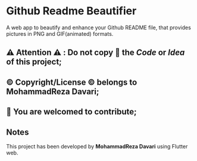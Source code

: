 # Github Readme Beautifier

A web app to beautify and enhance your Github README file, that provides pictures in PNG and GIF(animated) formats.

## ⚠️ Attention ⚠️ : Do not copy 🚫 the *Code* or *Idea* of this project;
## ©️ Copyright/License ©️ belongs to MohammadReza Davari;
## 📢 You are welcomed to contribute;


## Notes
This project has been developed by **MohammadReza Davari** using Flutter web.

